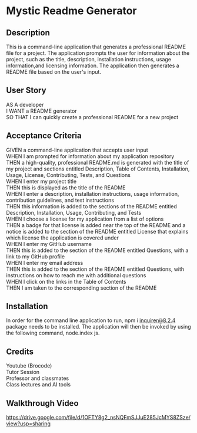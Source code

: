 # Mystic Readme Generator

## Description 
This is a command-line application that generates a professional README file for a project. The application prompts the user for information about the project, such as the title, description, installation instructions, usage information,and licensing information. The application then generates a README file based on the user's input.

## User Story
AS A developer <br>
I WANT a README generator <br>
SO THAT I can quickly create a professional README for a new project <br>

## Acceptance Criteria
GIVEN a command-line application that accepts user input<br>
WHEN I am prompted for information about my application repository<br>
THEN a high-quality, professional README.md is generated with the title of my project and sections entitled Description, Table of Contents, Installation, Usage, License, Contributing, Tests, and Questions<br>
WHEN I enter my project title<br>
THEN this is displayed as the title of the README<br>
WHEN I enter a description, installation instructions, usage information, contribution guidelines, and test instructions<br>
THEN this information is added to the sections of the README entitled Description, Installation, Usage, Contributing, and Tests<br>
WHEN I choose a license for my application from a list of options<br>
THEN a badge for that license is added near the top of the README and a notice is added to the section of the README entitled License that explains which license the application is covered under <br>
WHEN I enter my GitHub username<br>
THEN this is added to the section of the README entitled Questions, with a link to my GitHub profile<br>
WHEN I enter my email address<br>
THEN this is added to the section of the README entitled Questions, with instructions on how to reach me with additional questions<br>
WHEN I click on the links in the Table of Contents<br>
THEN I am taken to the corresponding section of the README<br>

## Installation
In order for the command line application to run, npm i inquirer@8.2.4 package needs to be installed.
The application will then be invoked by using the following command, node.index js. 

## Credits
Youtube (Brocode)<br>
Tutor Session <br>
Professor and classmates<br>
Class lectures and AI tools <br>

## Walkthrough Video 
https://drive.google.com/file/d/1OFTY8g2_nsNQFmSJJuE285JcMYS8ZSze/view?usp=sharing




